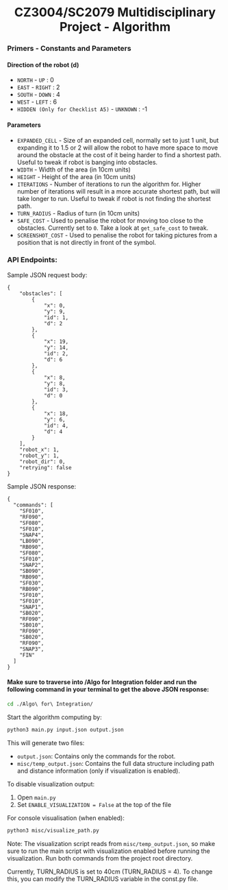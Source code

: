 <br />
<p align="center">
  <h1 align="center">
    CZ3004/SC2079 Multidisciplinary Project - Algorithm
  </h1>
</p>

### Primers - Constants and Parameters

#### Direction of the robot (d)

- `NORTH` - `UP` : 0
- `EAST` - `RIGHT` : 2
- `SOUTH` - `DOWN` : 4
- `WEST` - `LEFT` : 6
- `HIDDEN (Only for Checklist A5)` - `UNKNOWN` : -1

#### Parameters

- `EXPANDED_CELL` - Size of an expanded cell, normally set to just 1 unit, but expanding it to 1.5 or 2 will allow the robot to have more space to move around the obstacle at the cost of it being harder to find a shortest path. Useful to tweak if robot is banging into obstacles.
- `WIDTH` - Width of the area (in 10cm units)
- `HEIGHT` - Height of the area (in 10cm units)
- `ITERATIONS` - Number of iterations to run the algorithm for. Higher number of iterations will result in a more accurate shortest path, but will take longer to run. Useful to tweak if robot is not finding the shortest path.
- `TURN_RADIUS` - Radius of turn (in 10cm units)
- `SAFE_COST` - Used to penalise the robot for moving too close to the obstacles. Currently set to `0`. Take a look at `get_safe_cost` to tweak.
- `SCREENSHOT_COST` - Used to penalise the robot for taking pictures from a position that is not directly in front of the symbol.

### API Endpoints:

Sample JSON request body:

```
{
    "obstacles": [
        {
            "x": 0,
            "y": 9,
            "id": 1,
            "d": 2
        },
        {
            "x": 19,
            "y": 14,
            "id": 2,
            "d": 6
        },
        {
            "x": 8,
            "y": 8,
            "id": 3,
            "d": 0
        },
        {
            "x": 18,
            "y": 6,
            "id": 4,
            "d": 4
        }
    ],
    "robot_x": 1,
    "robot_y": 1,
    "robot_dir": 0,
    "retrying": false
}

```

Sample JSON response:

```
{
  "commands": [
    "SF010",
    "RF090",
    "SF080",
    "SF010",
    "SNAP4",
    "LB090",
    "RB090",
    "SF080",
    "SF010",
    "SNAP2",
    "SB090",
    "RB090",
    "SF030",
    "RB090",
    "SF010",
    "SF010",
    "SNAP1",
    "SB020",
    "RF090",
    "SB010",
    "RF090",
    "SB020",
    "RF090",
    "SNAP3",
    "FIN"
  ]
}
```

#### Make sure to traverse into /Algo for Integration folder and run the following command in your terminal to get the above JSON response:

```bash
cd ./Algo\ for\ Integration/
```

Start the algorithm computing by:

```bash
python3 main.py input.json output.json
```

This will generate two files:

- `output.json`: Contains only the commands for the robot.
- `misc/temp_output.json`: Contains the full data structure including path and distance information (only if visualization is enabled).

To disable visualization output:

1. Open `main.py`
2. Set `ENABLE_VISUALIZATION = False` at the top of the file

For console visualisation (when enabled):

```bash
python3 misc/visualize_path.py
```

Note: The visualization script reads from `misc/temp_output.json`, so make sure to run the main script with visualization enabled before running the visualization. Run both commands from the project root directory.

Currently, TURN_RADIUS is set to 40cm (TURN_RADIUS = 4). To change this, you can modify the TURN_RADIUS variable in the const.py file.
